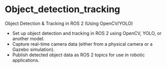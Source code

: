 # Object_detection_tracking
Object Detection &amp; Tracking in ROS 2 (Using OpenCV/YOLO)

- Set up object detection and tracking in ROS 2 using OpenCV, YOLO, or another
model.
- Capture real-time camera data (either from a physical camera or a Gazebo simulation).
- Publish detected object data as ROS 2 topics for use in robotic applications.
